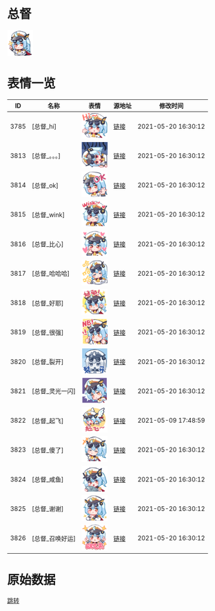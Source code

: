 # 总督

<img src="./cover.png" height="60" alt="cover" />

# 表情一览

|ID|名称|表情|源地址|修改时间|
|----|----|----|----|----|
|3785|[总督_hi]|<img src="./pic/003785_%5B总督_hi%5D.png" height="60" alt="hi"/>|[链接](http://i0.hdslb.com/bfs/emote/286721083ce303b887094bdd7a018b2fb2855d36.png)|2021-05-20 16:30:12|
|3813|[总督_。。。]|<img src="./pic/003813_%5B总督_。。。%5D.png" height="60" alt="。。。"/>|[链接](http://i0.hdslb.com/bfs/emote/61c1be29d746579ad1b49ddbdfb8f864c67884d4.png)|2021-05-20 16:30:12|
|3814|[总督_ok]|<img src="./pic/003814_%5B总督_ok%5D.png" height="60" alt="ok"/>|[链接](http://i0.hdslb.com/bfs/emote/70205fd54ecfe506b455c6bf5c78b50eecd22ef4.png)|2021-05-20 16:30:12|
|3815|[总督_wink]|<img src="./pic/003815_%5B总督_wink%5D.png" height="60" alt="wink"/>|[链接](http://i0.hdslb.com/bfs/emote/a0c358ecf784042aec07c843c46c0c4008ad79dd.png)|2021-05-20 16:30:12|
|3816|[总督_比心]|<img src="./pic/003816_%5B总督_比心%5D.png" height="60" alt="比心"/>|[链接](http://i0.hdslb.com/bfs/emote/16c646bd50a07845e2b0e2128b4663bbe5cdb621.png)|2021-05-20 16:30:12|
|3817|[总督_哈哈哈]|<img src="./pic/003817_%5B总督_哈哈哈%5D.png" height="60" alt="哈哈哈"/>|[链接](http://i0.hdslb.com/bfs/emote/c20b219f839afae268b295277a683a6eb328b505.png)|2021-05-20 16:30:12|
|3818|[总督_好耶]|<img src="./pic/003818_%5B总督_好耶%5D.png" height="60" alt="好耶"/>|[链接](http://i0.hdslb.com/bfs/emote/f15b397bfe03505ff5059dd121b21dd564c56325.png)|2021-05-20 16:30:12|
|3819|[总督_很强]|<img src="./pic/003819_%5B总督_很强%5D.png" height="60" alt="很强"/>|[链接](http://i0.hdslb.com/bfs/emote/08a2b5b2eace8d0c08b6957fb482c30246dd6bbe.png)|2021-05-20 16:30:12|
|3820|[总督_裂开]|<img src="./pic/003820_%5B总督_裂开%5D.png" height="60" alt="裂开"/>|[链接](http://i0.hdslb.com/bfs/emote/629df37d56a54675bd5129dddc23bec95b66bc61.png)|2021-05-20 16:30:12|
|3821|[总督_灵光一闪]|<img src="./pic/003821_%5B总督_灵光一闪%5D.png" height="60" alt="灵光一闪"/>|[链接](http://i0.hdslb.com/bfs/emote/de570e465e61da106e2638f90a677f929ec80576.png)|2021-05-20 16:30:12|
|3822|[总督_起飞]|<img src="./pic/003822_%5B总督_起飞%5D.png" height="60" alt="起飞"/>|[链接](http://i0.hdslb.com/bfs/emote/ccf37919d11c82018a34369e075d1834df5c5b3f.png)|2021-05-09 17:48:59|
|3823|[总督_傻了]|<img src="./pic/003823_%5B总督_傻了%5D.png" height="60" alt="傻了"/>|[链接](http://i0.hdslb.com/bfs/emote/9836d2609a13548311c439d2c0e43e4cab9b2395.png)|2021-05-20 16:30:12|
|3824|[总督_咸鱼]|<img src="./pic/003824_%5B总督_咸鱼%5D.png" height="60" alt="咸鱼"/>|[链接](http://i0.hdslb.com/bfs/emote/23e85b039e46251f7b584246ed258711d65b8fea.png)|2021-05-20 16:30:12|
|3825|[总督_谢谢]|<img src="./pic/003825_%5B总督_谢谢%5D.png" height="60" alt="谢谢"/>|[链接](http://i0.hdslb.com/bfs/emote/54b2e2e288d282157853ce98342bca362274c7f6.png)|2021-05-20 16:30:12|
|3826|[总督_召唤好运]|<img src="./pic/003826_%5B总督_召唤好运%5D.png" height="60" alt="召唤好运"/>|[链接](http://i0.hdslb.com/bfs/emote/e33c45292032ccd306943fe1825a450064ec5917.png)|2021-05-20 16:30:12|

# 原始数据

[跳转](./raw.json)


